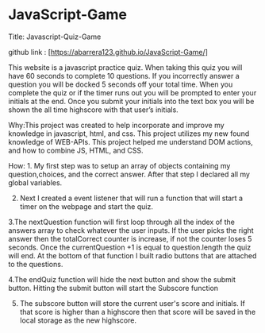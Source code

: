 # JavaScript-Game
Title: Javascript-Quiz-Game

github link : [https://abarrera123.github.io/JavaScript-Game/]

This website is a javascript practice quiz. When taking this quiz you will have 60 seconds to complete 10 questions. If you incorrectly answer a question you will be docked 5 seconds off your total time. When you complete the quiz or if the timer runs out you will be prompted to enter your initials at the end. Once you submit your initials into the text box you will be shown the all time highscore with that user’s initials. 

Why:This project was created to help incorporate and improve my knowledge in javascript, html, and css. This project utilizes my new found knowledge of WEB-APIs. This project helped me understand DOM actions,  and how to combine JS, HTML, and CSS. 


How: 1. My first step was to setup an array of objects containing my question,choices, and the correct answer. After that step I declared all my global variables.

2. Next I created a event listener that will run a function that will start a timer on the webpage and start the quiz.

3.The nextQuestion function will first loop through all the index of the answers array to check whatever the user inputs. If the user picks the right answer then the totalCorrect counter is increase, if not the counter loses 5 seconds. Once the currentQuestion +1 is equal to question.length the quiz will end. At the bottom of that function I built radio buttons that are attached to the questions. 

4.The endQuiz function will hide the next button and show the submit button. Hitting the submit button will start the Subscore function

5. The subscore button will store the current user's score and initials. If that score is higher than a highscore then that score will be saved in the local storage as the new highscore. 


